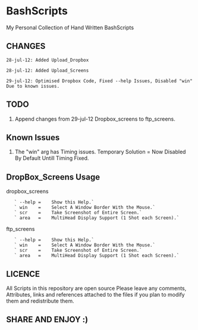 BashScripts
===========

My Personal Collection of Hand Written BashScripts

CHANGES
-------

	28-jul-12: Added Upload_Dropbox

	28-jul-12: Added Upload_Screens

	29-jul-12: Optimised Dropbox Code, Fixed --help Issues, Disabled "win" Due to known issues.

TODO
----

1. Append changes from 29-jul-12 Dropbox_screens to ftp_screens.

Known Issues
------------

1. The "win" arg has Timing issues. Temporary Solution = Now Disabled By Default Untill Timing Fixed. 

DropBox_Screens Usage
---------------------
dropbox_screens <args>
        
       ` --help =    Show this Help.`
       ` win    =    Select A Window Border With the Mouse.`
       ` scr    =    Take Screenshot of Entire Screen.`
       ` area   =    MultiHead Display Support (1 Shot each Screen).`

ftp_screens <args>
        
       ` --help =    Show this Help.`
       ` win    =    Select A Window Border With the Mouse.`
       ` scr    =    Take Screenshot of Entire Screen.`
       ` area   =    MultiHead Display Support (1 Shot each Screen).`

LICENCE
-------

All Scripts in this repository are open source
Please leave any comments, Attributes, links and references 
attached to the files if you plan to modify them
and redistribute them.


SHARE AND ENJOY :)
------------------
